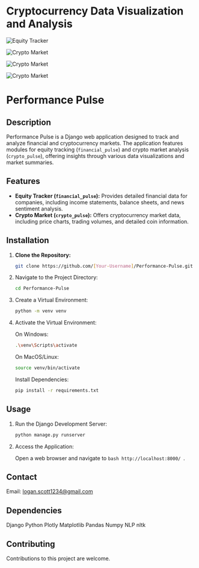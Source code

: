 # Cryptocurrency Data Visualization and Analysis

![Equity Tracker](https://i.imgur.com/mnrz0m3.png)

![Crypto Market](https://i.imgur.com/kHsWJvo.png)

![Crypto Market](https://i.imgur.com/emHfzAV.png)

![Crypto Market](https://i.imgur.com/yhXktNn.png)

# Performance Pulse

## Description

Performance Pulse is a Django web application designed to track and analyze financial and cryptocurrency markets. The application features modules for equity tracking (`financial_pulse`) and crypto market analysis (`crypto_pulse`), offering insights through various data visualizations and market summaries.

## Features

- **Equity Tracker (`financial_pulse`):** Provides detailed financial data for companies, including income statements, balance sheets, and news sentiment analysis.
- **Crypto Market (`crypto_pulse`):** Offers cryptocurrency market data, including price charts, trading volumes, and detailed coin information.

## Installation

1. **Clone the Repository:**
   ```bash
   git clone https://github.com/[Your-Username]/Performance-Pulse.git
   ```
2. Navigate to the Project Directory:
   ```bash
   cd Performance-Pulse
   ```
3. Create a Virtual Environment:
   ```bash
   python -m venv venv
   ```
4. Activate the Virtual Environment:
   
   On Windows:
      ```bash
      .\venv\Scripts\activate
      ```
   On MacOS/Linux:
      ```bash
      source venv/bin/activate
      ```
   Install Dependencies:
      ```bash
      pip install -r requirements.txt
      ```
## Usage

1. Run the Django Development Server:
      ```bash
      python manage.py runserver
      ```
3. Access the Application:
   
   Open a web browser and navigate to ```bash http://localhost:8000/ ```.

## Contact

   Email: logan.scott1234@gmail.com
   
## Dependencies

   Django
   Python
   Plotly
   Matplotlib
   Pandas
   Numpy
   NLP
   nltk
   
## Contributing

   Contributions to this project are welcome.
